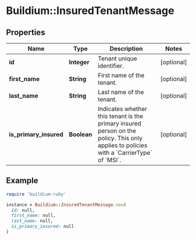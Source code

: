 # Buildium::InsuredTenantMessage

## Properties

| Name | Type | Description | Notes |
| ---- | ---- | ----------- | ----- |
| **id** | **Integer** | Tenant unique identifier. | [optional] |
| **first_name** | **String** | First name of the tenant. | [optional] |
| **last_name** | **String** | Last name of the tenant. | [optional] |
| **is_primary_insured** | **Boolean** | Indicates whether this tenant is the primary insured person on the policy. This only applies to policies with a &#x60;CarrierType&#x60; of &#x60;MSI&#x60;. | [optional] |

## Example

```ruby
require 'buildium-ruby'

instance = Buildium::InsuredTenantMessage.new(
  id: null,
  first_name: null,
  last_name: null,
  is_primary_insured: null
)
```

